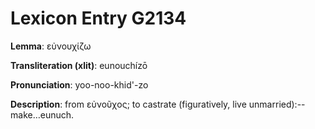 # Lexicon Entry G2134

**Lemma**: εὐνουχίζω

**Transliteration (xlit)**: eunouchízō

**Pronunciation**: yoo-noo-khid'-zo

**Description**:
from εὐνοῦχος; to castrate (figuratively, live unmarried):--make…eunuch.
